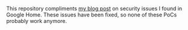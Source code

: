 This repository compliments [my blog post](https://downrightnifty.me/blog/2022/12/26/hacking-google-home.html) on security issues I found in Google Home. These issues have been fixed, so none of these PoCs probably work anymore.
